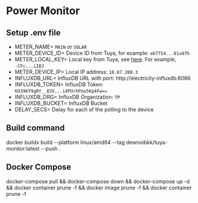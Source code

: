 # Power Monitor

## Setup .env file
- METER_NAME= `MAIN` or `SOLAR`
- METER_DEVICE_ID= Device ID from Tuya, for example: `eb7754...61x07h`
- METER_LOCAL_KEY= Local key from Tuya, see [here](https://github.com/jasonacox/tinytuya). For example, `.CFc...iIBJ`
- METER_DEVICE_IP= Local IP address: `10.87.200.3`
- INFLUXDB_URL= InfluxDB URL with port: http://electricity-influxdb:8086
- INFLUXDB_TOKEN= InfluxDB Token: `KO39KY9gRY__83V...i4PUrhPno5Kp4Fw==`
- INFLUXDB_ORG= InfluxDB Organization: `TP`
- INFLUXDB_BUCKET= InfluxDB Bucket
- DELAY_SECS= Delay for each of the polling to the device

## Build command
docker buildx build --platform linux/amd64 --tag dewnoibkk/tuya-monitor:latest --push .

## Docker Compose
docker-compose pull && docker-compose down && docker-compose up -d && docker container prune -f && docker image prune -f && docker container prune -f
